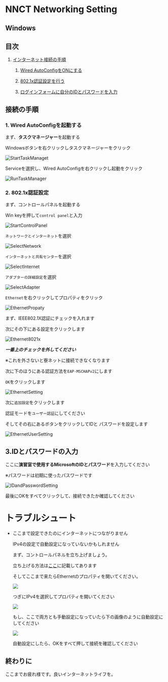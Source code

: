 # NNCT Networking Setting

## Windows

## 目次

1. [インターネット接続の手順](#接続の手順)

    1. [Wired AutoConfigをONにする](#1-wired-autoconfigを起動する)

    2. [802.1x認証設定を行う](#2-8021x認証設定)

    3. [ログインフォームに自分のIDとパスワードを入力](#3idとパスワードの入力)

## 接続の手順

### 1. Wired AutoConfigを起動する

まず、**タスクマネージャー**を起動する

Windowsボタンを右クリックしタスクマネージャーをクリック

![StartTaskManaget](img/startTaskManager.png)

Serviceを選択し、Wired AutoConfigを右クリックし起動をクリック

![RunTaskManager](img/runningAutoConfig.png)


### 2. 802.1x認証設定

まず、コントロールパネルを起動する

Win keyを押して`control panel`と入力

![StartControlPanel](img/searchControllPanel.png)


`ネットワークとインターネット`を選択

![SelectNetwork](img/openControllPanel.png)

`インターネットと共有センター`を選択

![SelectInternet](img/openNetwork.png)

`アダプターの詳細設定`を選択

![SelectAdapter](img/openNetworkConfigure.png)

`Ethernet`を右クリックしてプロパティをクリック

![EthernetPropaty](img/openNetConnections.png)

まず、IEEE802.1X認証にチェックを入れます

次にその下にある設定をクリックします

![Ethernet8021x](img/settingIEEE8021x.png)

***一番上のチェックを外してください***

※これを外さないと寮ネットに接続できなくなります

次に下のほうにある認証方法を`EAP-MSCHAPv2`にします

`OK`をクリックします

![EthernetSetting](img/settingEAP.png)

次に`追加設定`をクリックします

認証モードを`ユーザー認証`にしてください

そしてその右にあるボタンをクリックしてIDと
パスワードを設定します

![EthernetUserSetting](img/settingUserCredential.png)

## 3.IDとパスワードの入力

ここに**演習室で使用するMicrosoftのIDとパスワード**を入力してください

※パスワードは初期に使ったパスワードです

![IDandPasswordSetting](img/settingUserPassword.png)

最後にOKをすべてクリックして、接続できたか確認してください

# トラブルシュート

- ここまで設定できたのにインターネットにつながりません

    IPv4の設定で自動設定になっていないかもしれません

    まず、コントロールパネルを立ち上げましょう。

    立ち上げる方法は[ここ](#2-8021x認証設定)に記載してあります

    そしてここまで来たらEthernetのプロパティを開いてください。

    ![](img/openNetConnections.png)

    つぎにIPv4を選択してプロパティを開いてください

    ![](img/ethernetProperties.png)

    もし、ここで両方とも手動設定になっていたら下の画像のように自動設定にしてください

    ![](img/IPv4Properties.png)

    自動設定にしたら、OKをすべて押して接続を確認してください

## 終わりに

ここまでお疲れ様です。良いインターネットライフを。